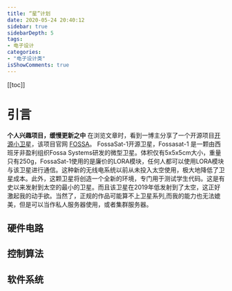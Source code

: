 ```yaml
---
title: “星”计划
date: 2020-05-24 20:40:12
sidebar: true
sidebarDepth: 5
tags: 
- 电子设计
categories:
- "电子设计类"
isShowComments: true
---
```


[[toc]]

# 引言
**个人兴趣项目，缓慢更新之中**
在浏览文章时，看到一博主分享了一个开源项目[开源小卫星](https://github.com/FOSSASystems/FOSSASAT-1)，该项目官网
[FOSSA](https://fossa.systems/fossasat-1/)。
FossaSat-1开源卫星，Fossasat-1 是一颗由西班牙非盈利组织Fossa Systems研发的微型卫星。体积仅有5x5x5cm大小，重量只有250g，FossaSat-1使用的是廉价的LORA模块，任何人都可以使用LORA模块与该卫星进行通信。这种新的无线电系统以前从未投入太空使用，极大地降低了卫星成本。此外，这颗卫星将创造一个全新的环境，专门用于测试学生代码。这是有史以来发射到太空的最小的卫星。而且该卫星在2019年低发射到了太空，这正好激起我的动手欲。当然了，正规的作品可能算不上卫星系列,而我的能力也无法媲美，但是可以当作私人服务器使用，或者集群服务器。

## 硬件电路

## 控制算法

## 软件系统